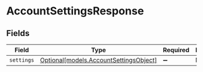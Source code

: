 # AccountSettingsResponse


## Fields

| Field                                                                        | Type                                                                         | Required                                                                     | Description                                                                  |
| ---------------------------------------------------------------------------- | ---------------------------------------------------------------------------- | ---------------------------------------------------------------------------- | ---------------------------------------------------------------------------- |
| `settings`                                                                   | [Optional[models.AccountSettingsObject]](../models/accountsettingsobject.md) | :heavy_minus_sign:                                                           | N/A                                                                          |